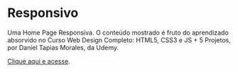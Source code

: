 # Responsivo

Uma Home Page Responsiva. O conteúdo mostrado é fruto do aprendizado absorvido no Curso Web Design Completo: HTML5, CSS3 e JS + 5 Projetos, por Daniel Tapias Morales, da Udemy.

[Clique aqui e acesse](https://pattonhoffiman.github.io/Responsivo/).

